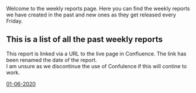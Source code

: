 Welcome to the weekly reports page.
Here you can find the weekly reports we have created in the past and new ones as they get released every Friday.

## This is a list of all the past weekly reports
This report is linked via a URL to the live page in Confluence. The link has been renamed the date of the report. <br />
I am unsure as we discontinue the use of Confulence if this will contine to work.


  [01-06-2020](https://fxsolutions.atlassian.net/wiki/spaces/ST/pages/1546256455/1-06-2020+Weekly+Reports)
 
